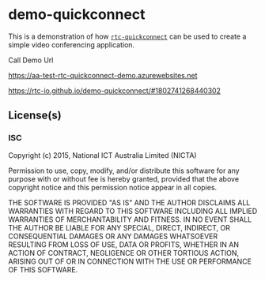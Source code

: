 # demo-quickconnect

This is a demonstration of how
[`rtc-quickconnect`](https://github.com/rtc-io/rtc-quickconnect) can be used
to create a simple video conferencing application.


Call Demo Url

https://aa-test-rtc-quickconnect-demo.azurewebsites.net

https://rtc-io.github.io/demo-quickconnect/#1802741268440302


## License(s)

### ISC

Copyright (c) 2015, National ICT Australia Limited (NICTA)

Permission to use, copy, modify, and/or distribute this software for any
purpose with or without fee is hereby granted, provided that the above
copyright notice and this permission notice appear in all copies.

THE SOFTWARE IS PROVIDED "AS IS" AND THE AUTHOR DISCLAIMS ALL WARRANTIES WITH
REGARD TO THIS SOFTWARE INCLUDING ALL IMPLIED WARRANTIES OF MERCHANTABILITY
AND FITNESS. IN NO EVENT SHALL THE AUTHOR BE LIABLE FOR ANY SPECIAL, DIRECT,
INDIRECT, OR CONSEQUENTIAL DAMAGES OR ANY DAMAGES WHATSOEVER RESULTING FROM
LOSS OF USE, DATA OR PROFITS, WHETHER IN AN ACTION OF CONTRACT, NEGLIGENCE OR
OTHER TORTIOUS ACTION, ARISING OUT OF OR IN CONNECTION WITH THE USE OR
PERFORMANCE OF THIS SOFTWARE.
